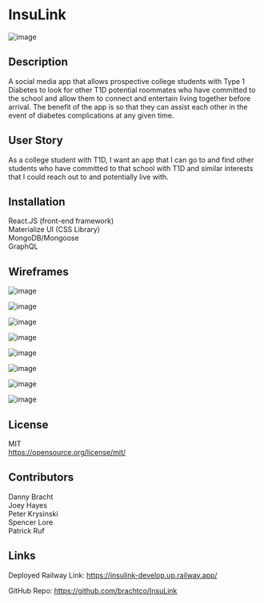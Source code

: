 # InsuLink

![image](https://user-images.githubusercontent.com/25781123/232363354-b58d041c-8d56-49ab-a013-a73e9bf91f08.png)

## Description

A social media app that allows prospective college students with Type 1 Diabetes to look for other T1D potential roommates who have committed to the school and allow them to connect and entertain living together before arrival.  The benefit of the app is so that they can assist each other in the event of diabetes complications at any given time.

## User Story
As a college student with T1D, I want an app that I can go to and find other students who have committed to that school with T1D and similar interests that I could reach out to and potentially live with.

## Installation

React.JS (front-end framework)  
Materialize UI (CSS Library)  
MongoDB/Mongoose  
GraphQL

## Wireframes

![image](https://user-images.githubusercontent.com/25781123/232362904-e05ca12d-c98b-4d29-804c-feb637266d92.png)

![image](https://user-images.githubusercontent.com/25781123/232362930-debd2157-6c57-487c-8a97-82a927a3f865.png)

![image](https://user-images.githubusercontent.com/25781123/232362984-4f078790-0c48-4b02-bcef-c9c1bcf9009e.png)

![image](https://user-images.githubusercontent.com/25781123/232363016-1152cfbe-4929-43e2-9e8f-0d16ab005238.png)

![image](https://user-images.githubusercontent.com/25781123/232363062-2b091fd8-b6e4-48dd-91aa-af85c19eb2d6.png)

![image](https://user-images.githubusercontent.com/25781123/232363100-5f7d0650-4833-4cf4-8478-438218da1d98.png)

![image](https://user-images.githubusercontent.com/25781123/232363134-0b948fce-f933-43a3-92fc-8f449dc2a42c.png)

![image](https://user-images.githubusercontent.com/25781123/232363171-1c3b423f-8a00-4489-bafe-0498aff877ac.png)

## License

MIT    
https://opensource.org/license/mit/

## Contributors

Danny Bracht  
Joey Hayes  
Peter Krysinski  
Spencer Lore  
Patrick Ruf  

## Links

Deployed Railway Link: https://insulink-develop.up.railway.app/

GitHub Repo: https://github.com/brachtco/InsuLink
